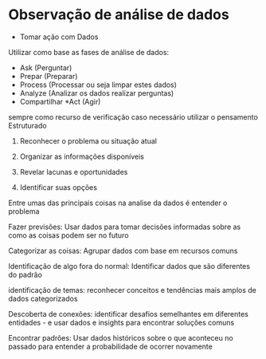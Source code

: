# Observação de análise de dados

* Tomar ação com Dados

Utilizar como base as  fases de análise de dados:

* Ask (Perguntar)
* Prepar (Preparar)
* Process (Processar ou seja limpar estes dados)
* Analyze (Analizar os dados realizar perguntas)
* Compartilhar 
*Act (Agir)

sempre como recurso de verificação caso necessário utilizar o pensamento Estruturado

1. Reconhecer o problema ou situação atual

2. Organizar as informações disponíveis 

3. Revelar lacunas e oportunidades

4. Identificar suas opções

Entre umas das principais coisas na analise da dados é entender o problema

Fazer previsões: Usar dados para tomar decisões informadas sobre as como as coisas podem ser no futuro

Categorizar as coisas: Agrupar dados com base em recursos comuns

Identificação de algo fora do normal: Identificar dados que são diferentes do padrão

identificação de temas: reconhecer conceitos e tendências mais  amplos de dados categorizados

Descoberta de conexões: identificar desafios semelhantes em diferentes entidades - e usar dados e insights para encontrar soluções comuns

Encontrar padrões: Usar dados históricos sobre o que aconteceu no passado para entender a probabilidade de ocorrer novamente

